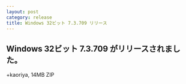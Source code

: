 ```yaml
---
layout: post
category: release
title: Windows 32ビット 7.3.709 リリース
---
```


Windows 32ビット 7.3.709 がリリースされました。
-------------------------------------------------------

+kaoriya, 14MB ZIP
